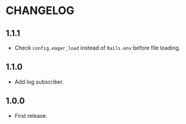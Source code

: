 # CHANGELOG

## 1.1.1

* Check `config.eager_load` instead of `Rails.env` before file loading.

## 1.1.0

* Add log subscriber.

## 1.0.0

* First release.
